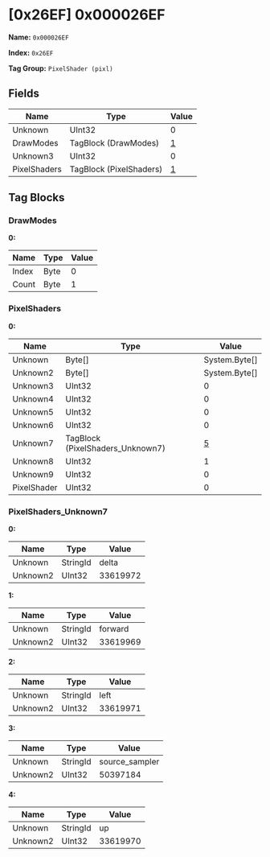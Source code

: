 # [0x26EF] 0x000026EF

**Name:** ```0x000026EF```

**Index:** ```0x26EF```

**Tag Group:** ```PixelShader (pixl)```

## Fields

Name	| Type	| Value
---	|---	|---	|
Unknown	|UInt32	|0
DrawModes	|TagBlock (DrawModes)	|[1](#drawmodes)
Unknown3	|UInt32	|0
PixelShaders	|TagBlock (PixelShaders)	|[1](#pixelshaders)


## Tag Blocks

### DrawModes

**0:**

Name	| Type	| Value
---	|---	|---	|
Index	|Byte	|0
Count	|Byte	|1


### PixelShaders

**0:**

Name	| Type	| Value
---	|---	|---	|
Unknown	|Byte[]	|System.Byte[]
Unknown2	|Byte[]	|System.Byte[]
Unknown3	|UInt32	|0
Unknown4	|UInt32	|0
Unknown5	|UInt32	|0
Unknown6	|UInt32	|0
Unknown7	|TagBlock (PixelShaders_Unknown7)	|[5](#pixelshaders_unknown7)
Unknown8	|UInt32	|1
Unknown9	|UInt32	|0
PixelShader	|UInt32	|0


### PixelShaders_Unknown7

**0:**

Name	| Type	| Value
---	|---	|---	|
Unknown	|StringId	|delta
Unknown2	|UInt32	|33619972


**1:**

Name	| Type	| Value
---	|---	|---	|
Unknown	|StringId	|forward
Unknown2	|UInt32	|33619969


**2:**

Name	| Type	| Value
---	|---	|---	|
Unknown	|StringId	|left
Unknown2	|UInt32	|33619971


**3:**

Name	| Type	| Value
---	|---	|---	|
Unknown	|StringId	|source_sampler
Unknown2	|UInt32	|50397184


**4:**

Name	| Type	| Value
---	|---	|---	|
Unknown	|StringId	|up
Unknown2	|UInt32	|33619970


